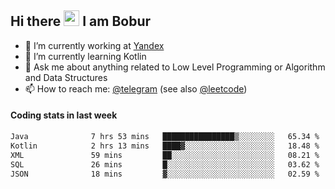 ## Hi there <img src="https://media.giphy.com/media/hvRJCLFzcasrR4ia7z/giphy.gif" width="25px" height="25px"> I am Bobur

- 💼 I’m currently working at [Yandex](https://yandex.ru/)
- 🌱 I’m currently learning Kotlin
- 💬 Ask me about anything related to Low Level Programming or Algorithm and Data Structures
- 📫 How to reach me: [@telegram](https://t.me/octoant) (see also [@leetcode](https://leetcode.com/octoant/))    

#### Coding stats in last week

<!--START_SECTION:waka-->

```txt
Java              7 hrs 53 mins   ████████████████▒░░░░░░░░   65.34 %
Kotlin            2 hrs 13 mins   ████▓░░░░░░░░░░░░░░░░░░░░   18.48 %
XML               59 mins         ██░░░░░░░░░░░░░░░░░░░░░░░   08.21 %
SQL               26 mins         █░░░░░░░░░░░░░░░░░░░░░░░░   03.62 %
JSON              18 mins         ▓░░░░░░░░░░░░░░░░░░░░░░░░   02.59 %
```

<!--END_SECTION:waka-->
